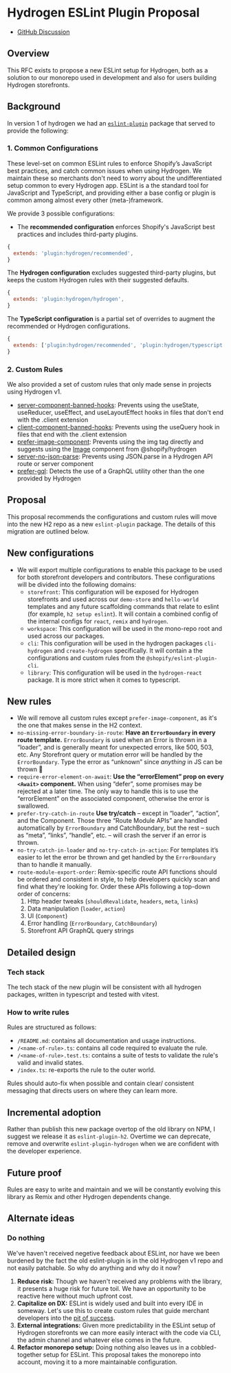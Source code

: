# Hydrogen ESLint Plugin Proposal

- [GitHub Discussion](https://github.com/Shopify/hydrogen/discussions/521)

## Overview

This RFC exists to propose a new ESLint setup for Hydrogen, both as a solution to our monorepo used in development and also for users building Hydrogen storefronts.

## Background

In version 1 of hydrogen we had an [`eslint-plugin`](https://github.com/Shopify/hydrogen-v1/tree/v1.x-2022-07/packages/eslint-plugin) package that served to provide the following:

### 1. Common Configurations

These level-set on common ESLint rules to enforce Shopify’s JavaScript best practices, and catch common issues when using Hydrogen. We maintain these so merchants don't need to worry about the undifferentiated setup common to every Hydrogen app. ESLint is a the standard tool for JavaScript and TypeScript, and providing either a base config or plugin is common among almost every other (meta-)framework.

We provide 3 possible configurations:

- The **recommended configuration** enforces Shopify's JavaScript best practices and includes third-party plugins.

```js
{
  extends: 'plugin:hydrogen/recommended',
}
```

The **Hydrogen configuration** excludes suggested third-party plugins, but keeps the custom Hydrogen rules with their suggested defaults.

```js
{
  extends: 'plugin:hydrogen/hydrogen',
}
```

The **TypeScript configuration** is a partial set of overrides to augment the recommended or Hydrogen configurations.

```js
{
  extends: ['plugin:hydrogen/recommended', 'plugin:hydrogen/typescript'],
}
```

### 2. Custom Rules

We also provided a set of custom rules that only made sense in projects using Hydrogen v1.

- [server-component-banned-hooks](https://github.com/Shopify/hydrogen-v1/tree/main/packages/eslint-plugin/src/rules/server-component-banned-hooks): Prevents using the useState, useReducer, useEffect, and useLayoutEffect hooks in files that don't end with the .client extension
- [client-component-banned-hooks](https://github.com/Shopify/hydrogen-v1/tree/main/packages/eslint-plugin/src/rules/client-component-banned-hooks): Prevents using the useQuery hook in files that end with the .client extension
- [prefer-image-component](https://github.com/Shopify/hydrogen-v1/tree/main/packages/eslint-plugin/src/rules/prefer-image-component): Prevents using the img tag directly and suggests using the [Image](https://shopify.dev/api/hydrogen-v1/components/primitive/image) component from @shopify/hydrogen
- [server-no-json-parse](https://github.com/Shopify/hydrogen-v1/tree/main/packages/eslint-plugin/src/rules/server-no-json-parse): Prevents using JSON.parse in a Hydrogen API route or server component
- [prefer-gql](https://github.com/Shopify/hydrogen-v1/tree/main/packages/eslint-plugin/src/rules/prefer-gql): Detects the use of a GraphQL utility other than the one provided by Hydrogen

## Proposal

This proposal recommends the configurations and custom rules will move into the new H2 repo as a new `eslint-plugin` package. The details of this migration are outlined below.

## New configurations

- We will export multiple configurations to enable this package to be used for both storefront developers and contributors. These configurations will be divided into the following domains:
  - `storefront`: This configuration will be exposed for Hydrogen storefronts and used across our `demo-store` and `hello-world` templates and any future scaffolding commands that relate to eslint (for example, `h2 setup eslint`). It will contain a combined config of the internal configs for `react`, `remix` and `hydrogen`.
  - `workspace`: This configuration will be used in the mono-repo root and used across our packages.
  - `cli`: This configuration will be used in the hydrogen packages `cli-hydrogen` and `create-hydrogen` specifically. It will contain a the configurations and custom rules from the `@shopify/eslint-plugin-cli`.
  - `library`: This configuration will be used in the `hydrogen-react` package. It is more strict when it comes to typescript.

## New rules

- We will remove all custom rules except `prefer-image-component`, as it's the one that makes sense in the H2 context.
- `no-missing-error-boundary-in-route`: **Have an `ErrorBoundary` in every route template.** `ErrorBoundary` is used when an Error is thrown in a “loader”, and is generally meant for unexpected errors, like 500, 503, etc. Any Storefront query or mutation error will be handled by the `ErrorBoundary`. Type the error as “unknown” since _anything_ in JS can be thrown 🙂
- `require-error-element-on-await`: **Use the “errorElement” prop on every `<Await>` component.** When using “defer”, some promises may be rejected at a later time. The only way to handle this is to use the “errorElement” on the associated <Await> component, otherwise the error is swallowed.
- `prefer-try-catch-in-route` **Use try/catch** – except in “loader”, “action”, and the Component. Those three “Route Module APIs” are handled automatically by `ErrorBoundary` and CatchBoundary, but the rest – such as “meta”, “links”, “handle”, etc. – will crash the server if an error is thrown.
- `no-try-catch-in-loader` and `no-try-catch-in-action`: For templates it’s easier to let the error be thrown and get handled by the `ErrorBoundary` than to handle it manually.
- `route-module-export-order`: Remix-specific route API functions should be ordered and consistent in style, to help developers quickly scan and find what they're looking for. Order these APIs following a top-down order of concerns:
  1. Http header tweaks (`shouldRevalidate`, `headers`, `meta`, `links`)
  1. Data manipulation (`loader`, `action`)
  1. UI (`Component`)
  1. Error handling (`ErrorBoundary`, `CatchBoundary`)
  1. Storefront API GraphQL query strings

## Detailed design

### Tech stack

The tech stack of the new plugin will be consistent with all hydrogen packages, written in typescript and tested with vitest.

### How to write rules

Rules are structured as follows:

- `/README.md`: contains all documentation and usage instructions.
- `/<name-of-rule>.ts`: contains all code required to evaluate the rule.
- `/<name-of-rule>.test.ts`: contains a suite of tests to validate the rule's valid and invalid states.
- `/index.ts`: re-exports the rule to the outer world.

Rules should auto-fix when possible and contain clear/ consistent messaging that directs users on where they can learn more.

## Incremental adoption

Rather than publish this new package overtop of the old library on NPM, I suggest we release it as `eslint-plugin-h2`. Overtime we can deprecate, remove and overwrite `eslint-plugin-hydrogen` when we are confident with the developer experience.

## Future proof

Rules are easy to write and maintain and we will be constantly evolving this library as Remix and other Hydrogen dependents change.

## Alternate ideas

### Do nothing

We've haven't received negetive feedback about ESLint, nor have we been burdened by the fact the old eslint-plugin is in the old Hydrogen v1 repo and not easily patchable. So why do anything and why do it now?

1. **Reduce risk:** Though we haven't received any problems with the library, it presents a huge risk for future toil. We have an opportunity to be reactive here without much upfront cost.
2. **Capitalize on DX:** ESLint is widely used and built into every IDE in someway. Let's use this to create custom rules that guide merchant developers into the [pit of success](https://blog.codinghorror.com/falling-into-the-pit-of-success/).
3. **External integrations:** Given more predictability in the ESLint setup of Hydrogen storefronts we can more easily interact with the code via CLI, the admin channel and whatever else comes in the future.
4. **Refactor monorepo setup:** Doing nothing also leaves us in a cobbled-together setup for ESLint. This proposal takes the monorepo into account, moving it to a more maintainable configuration.
